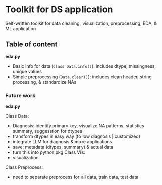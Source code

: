 # Toolkit for DS application
Self-written toolkit for data cleaning, visualization, preprocessing, EDA, &amp; ML application


## Table of content

**eda.py**

* Basic info for data (`class Data.info()`): includes dtype, missingness, unique values
* Simple preprocessing (`Data.clean()`): includes clean header, string processing, & standardize NAs

### Future work

**eda.py**

Class Data:

* Diagnosis: identify primary key, visualize NA patterns, statistics summary, suggesstion for dtypes
* transform dtypes in easy way (follow diagnosis | customized)
* integrate LLM for diagnosis & more applications
* save: metadata (dtypes, summary) & actual data
* turn this into python pkg
Class Vis:
* visualization

Class Preprocess:
* need to separate preprocess for all data, train data, test data